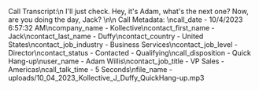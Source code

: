 Call Transcript:\n I'll just check. Hey, it's Adam, what's the next one? Now, are you doing the day, Jack? \n\n Call Metadata: \ncall_date - 10/4/2023 6:57:32 AM\ncompany_name - Kollective\ncontact_first_name - Jack\ncontact_last_name - Duffy\ncontact_country - United States\ncontact_job_industry - Business Services\ncontact_job_level - Director\ncontact_status - Contacted - Qualifying\ncall_disposition - Quick Hang-up\nuser_name - Adam Willis\ncontact_job_title - VP Sales - Americas\ncall_talk_time - 5 Seconds\nfile_name - uploads/10_04_2023_Kollective_J_Duffy_QuickHang-up.mp3
